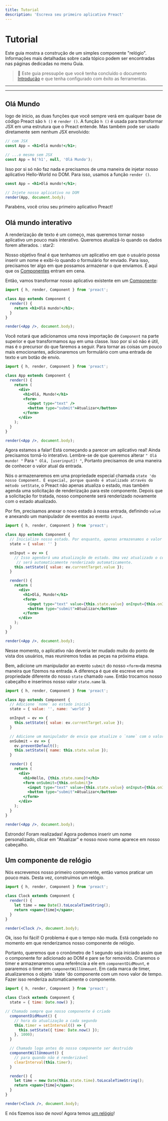 ```yaml
---
title: Tutorial
description: 'Escreva seu primeiro aplicativo Preact'
---
```


# Tutorial

Este guia mostra a construção de um simples componente "relógio". Informações mais detalhadas sobre cada tópico podem ser encontradas nas páginas dedicadas no menu Guia.

> :information_desk_person: Este guia pressupõe que você tenha concluído o documento [Introdução](/guide/v10/getting-started)  e que tenha configurado com êxito as ferramentas.

---

<div><toc></toc></div>

---

## Olá Mundo

logo de inicio, as duas funções que você sempre verá em qualquer base de código Preact são `h ()` e `render ()`. A função `h ()` é usada para transformar JSX em uma estrutura que o Preact entende. Mas também pode ser usado diretamente sem nenhum JSX envolvido:

```jsx
// com JSX
const App = <h1>Olá mundo!</h1>;

// ...o mesmo sem JSX
const App = h('h1', null, 'Olá Mundo');
```

Isso por si só não faz nada e precisamos de uma maneira de injetar nosso aplicativo Hello-World no DOM. Para isso, usamos a função `render ()`.

```jsx
const App = <h1>Olá mundo!</h1>;

// Injete nosso aplicativo no DOM
render(App, document.body);
```

Parabéns, você criou seu primeiro aplicativo Preact!

## Olá mundo interativo

A renderização de texto é um começo, mas queremos tornar nosso aplicativo um pouco mais interativo. Queremos atualizá-lo quando os dados forem alterados. : star2:

Nosso objetivo final é que tenhamos um aplicativo em que o usuário possa inserir um nome e exibi-lo quando o formulário for enviado. Para isso, precisamos ter algo em que possamos armazenar o que enviamos. É aqui que os [Componentes](/guide/v10/components) entram em cena.

Então, vamos transformar nosso aplicativo existente em um [Componente](/guide/v10/components):

```jsx
import { h, render, Component } from 'preact';

class App extends Component {
  render() {
    return <h1>Olá mundo!</h1>;
  }
}

render(<App />, document.body);
```

Você notará que adicionamos uma nova importação de `Component` na parte superior e que transformamos `App` em uma classe. Isso por si só não é útil, mas é o precursor do que faremos a seguir. Para tornar as coisas um pouco mais emocionantes, adicionaremos um formulário com uma entrada de texto e um botão de envio.

```jsx
import { h, render, Component } from 'preact';

class App extends Component {
  render() {
    return (
      <div>
        <h1>Olá, Mundo!</h1>
        <form>
          <input type="text" />
          <button type="submit">Atualizar</button>
        </form>
      </div>
    );
  }
}

render(<App />, document.body);
```

Agora estamos a falar! Está começando a parecer um aplicativo real! Ainda precisamos torná-lo interativo. Lembre-se de que queremos alterar `" Olá mundo! "` Para `" Olá, [userinput]! "`, Portanto precisamos de uma maneira de conhecer o valor atual da entrada.

Nós o armazenaremos em uma propriedade especial chamada `state 'do nosso Component. É especial, porque quando é atualizado através do método setState`, o Preact não apenas atualiza o estado, mas também agenda uma solicitação de renderização para este componente. Depois que a solicitação for tratada, nosso componente será renderizado novamente com o estado atualizado.

Por fim, precisamos anexar o novo estado à nossa entrada, definindo `value` e anexando um manipulador de eventos ao evento `input`.

```jsx
import { h, render, Component } from 'preact';

class App extends Component {
  // Inicialize nosso estado. Por enquanto, apenas armazenamos o valor de entrada
  state = { value: '' }

  onInput = ev => {
    // Isso agendará uma atualização de estado. Uma vez atualizado o componente
     // será automaticamente renderizado automaticamente.
    this.setState({ value: ev.currentTarget.value });
  }

  render() {
    return (
      <div>
        <h1>Olá, Mundo!</h1>
        <form>
          <input type="text" value={this.state.value} onInput={this.onInput} />
          <button type="submit">Atualizar</button>
        </form>
      </div>
    );
  }
}

render(<App />, document.body);
```

Nesse momento, o aplicativo não deveria ter mudado muito do ponto de vista dos usuários, mas reuniremos todas as peças na próxima etapa.

Bem, adicione um manipulador ao evento `submit` do nosso `<form>`da mesma maneira que fizemos na entrada. A diferença é que ele escreve em uma propriedade diferente do nosso `state` chamado `name`. Então trocamos nosso cabeçalho e inserimos nosso valor `state.name` lá.

```jsx
import { h, render, Component } from 'preact';

class App extends Component {
  // Adicione `nome` ao estado inicial
  state = { value: '', name: 'world' }

  onInput = ev => {
    this.setState({ value: ev.currentTarget.value });
  }

  // Adicione um manipulador de envio que atualize o `name` com o valor de entrada mais recente
  onSubmit = ev => {
    ev.preventDefault();
    this.setState({ name: this.state.value });
  }

  render() {
    return (
      <div>
        <h1>Hello, {this.state.name}!</h1>
        <form onSubmit={this.onSubmit}>
          <input type="text" value={this.state.value} onInput={this.onInput} />
          <button type="submit">Atualizar</button>
        </form>
      </div>
    );
  }
}

render(<App />, document.body);
```

Estrondo! Foram realizadas! Agora podemos inserir um nome personalizado, clicar em "Atualizar" e nosso novo nome aparece em nosso cabeçalho.

## Um componente de relógio

Nós escrevemos nosso primeiro componente, então vamos praticar um pouco mais. Desta vez, construímos um relógio.

```jsx
import { h, render, Component } from 'preact';

class Clock extends Component {
  render() {
    let time = new Date().toLocaleTimeString();
    return <span>{time}</span>;
  }
}

render(<Clock />, document.body);
```

Ok, isso foi fácil! O problema é que o tempo não muda. Está congelado no momento em que renderizamos nosso componente de relógio.

Portanto, queremos que o cronômetro de 1 segundo seja iniciado assim que o componente for adicionado ao DOM e pare se for removido. Criaremos o timer e armazenaremos uma referência a ele em `componentDidMount`, e pararemos o timer em `componentWillUnmount`. Em cada marca de timer, atualizaremos o objeto `state 'do componente com um novo valor de tempo. Fazer isso renderiza automaticamente o componente.

```jsx
import { h, render, Component } from 'preact';

class Clock extends Component {
  state = { time: Date.now() };

// Chamado sempre que nosso componente é criado
  componentDidMount() {
    // hora da atualização a cada segundo
    this.timer = setInterval(() => {
      this.setState({ time: Date.now() });
    }, 1000);
  }

  // Chamado logo antes do nosso componente ser destruído
  componentWillUnmount() {
    // para quando não é renderizável
    clearInterval(this.timer);
  }

  render() {
    let time = new Date(this.state.time).toLocaleTimeString();
    return <span>{time}</span>;
  }
}

render(<Clock />, document.body);
```

E nós fizemos isso de novo! Agora temos [um relógio](http://jsfiddle.net/developit/u9m5x0L7/embedded/result,js/)!

